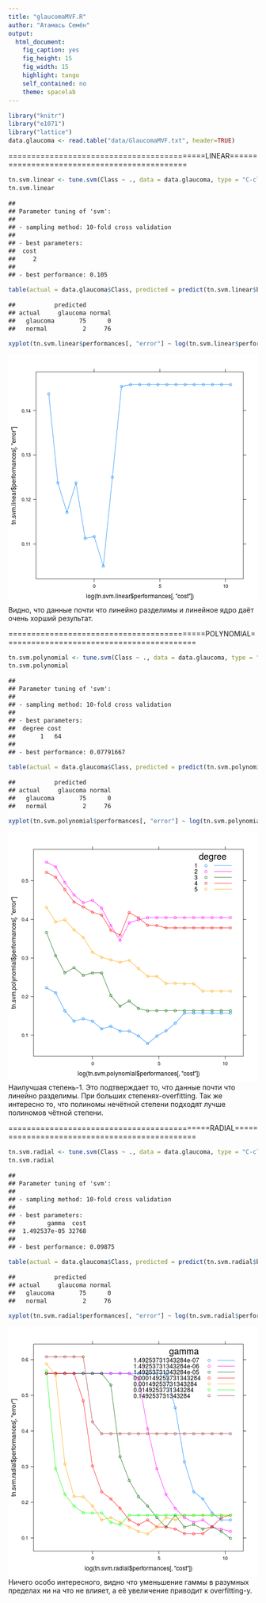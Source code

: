```yaml
---
title: "glaucomaMVF.R"
author: "Атамась Семён"
output:
  html_document:
    fig_caption: yes
    fig_height: 15
    fig_width: 15
    highlight: tango
    self_contained: no
    theme: spacelab
---
```



```r
library("knitr")
library("e1071")
library("lattice")
data.glaucoma <- read.table("data/GlaucomaMVF.txt", header=TRUE)
```

===========================================LINEAR=============================================

```r
tn.svm.linear <- tune.svm(Class ~ ., data = data.glaucoma, type = "C-classification", kernel = "linear", cost = 2^(-5:15))
tn.svm.linear
```

```
## 
## Parameter tuning of 'svm':
## 
## - sampling method: 10-fold cross validation 
## 
## - best parameters:
##  cost
##     2
## 
## - best performance: 0.105
```

```r
table(actual = data.glaucoma$Class, predicted = predict(tn.svm.linear$best.model))
```

```
##           predicted
## actual     glaucoma normal
##   glaucoma       75      0
##   normal          2     76
```

```r
xyplot(tn.svm.linear$performances[, "error"] ~ log(tn.svm.linear$performances[, "cost"]), type="b")
```

![plot of chunk unnamed-chunk-2](figure/unnamed-chunk-2-1.png) 
Видно, что данные почти что линейно разделимы и линейное ядро даёт очень хорший результат.

===========================================POLYNOMIAL==========================================

```r
tn.svm.polynomial <- tune.svm(Class ~ ., data = data.glaucoma, type = "C-classification", kernel = "polynomial", cost = 2^(-5:15), degree= (1:5))
tn.svm.polynomial
```

```
## 
## Parameter tuning of 'svm':
## 
## - sampling method: 10-fold cross validation 
## 
## - best parameters:
##  degree cost
##       1   64
## 
## - best performance: 0.07791667
```

```r
table(actual = data.glaucoma$Class, predicted = predict(tn.svm.polynomial$best.model))
```

```
##           predicted
## actual     glaucoma normal
##   glaucoma       75      0
##   normal          2     76
```

```r
xyplot(tn.svm.polynomial$performances[, "error"] ~ log(tn.svm.polynomial$performances[, "cost"]), groups = tn.svm.polynomial$performances[, "degree"] , type="b", auto.key=list(title="degree", corner=c(0.95,1), lines=TRUE))
```

![plot of chunk unnamed-chunk-3](figure/unnamed-chunk-3-1.png) 
Наилучшая степень-1. Это подтверждает то, что данные почти что линейно разделимы.
При больших степенях-overfitting.
Так же интересно то, что полиномы нечётной степени подходят лучше полиномов чётной степени.

============================================RADIAL==============================================

```r
tn.svm.radial <- tune.svm(Class ~ ., data = data.glaucoma, type = "C-classification", kernel = "radial", cost = 2^(-5:15), gamma = (10^(-5:1))/ncol(data.glaucoma))
tn.svm.radial
```

```
## 
## Parameter tuning of 'svm':
## 
## - sampling method: 10-fold cross validation 
## 
## - best parameters:
##         gamma  cost
##  1.492537e-05 32768
## 
## - best performance: 0.09875
```

```r
table(actual = data.glaucoma$Class, predicted = predict(tn.svm.radial$best.model))
```

```
##           predicted
## actual     glaucoma normal
##   glaucoma       75      0
##   normal          2     76
```

```r
xyplot(tn.svm.radial$performances[, "error"] ~ log(tn.svm.radial$performances[, "cost"]), groups = tn.svm.radial$performances[, "gamma"] , type="b", auto.key=list(title="gamma", corner=c(0.95,1), lines=TRUE))
```

![plot of chunk unnamed-chunk-4](figure/unnamed-chunk-4-1.png) 
Ничего особо интересного, видно что уменьшение гаммы в разумных пределах ни на что не влияет, а её увеличение приводит к overfitting-у.
